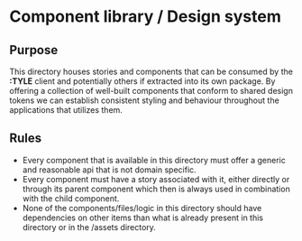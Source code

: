 # Component library / Design system

## Purpose

This directory houses stories and components that can be consumed by the **:TYLE** client and potentially others if extracted into its own package.
By offering a collection of well-built components that conform to shared design tokens we can establish consistent styling and behaviour throughout the applications that utilizes them.

## Rules

- Every component that is available in this directory must offer a generic and reasonable api that is not domain specific.
- Every component must have a story associated with it, either directly or through its parent component which then is always used in combination with the child component.
- None of the components/files/logic in this directory should have dependencies on other items than what is already present in this directory or in the /assets directory.
